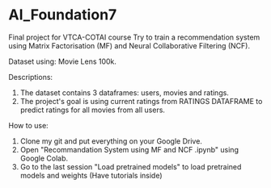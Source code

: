 # AI_Foundation7
Final project for VTCA-COTAI course
Try to train a recommendation system using Matrix Factorisation (MF) and Neural Collaborative Filtering (NCF).

Dataset using: Movie Lens 100k.

Descriptions:
1. The dataset contains 3 dataframes: users, movies and ratings.
2. The project's goal is using current ratings from RATINGS DATAFRAME to predict ratings for all movies from all users.

How to use:
1. Clone my git and put everything on your Google Drive.
2. Open "Recommandation System using MF and NCF .ipynb" using Google Colab.
3. Go to the last session "Load pretrained models" to load pretrained models and weights (Have tutorials inside)

